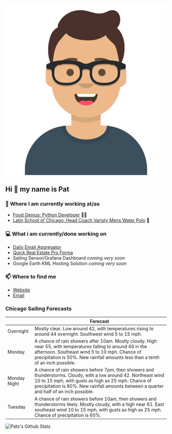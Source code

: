 [![Social banner for p-j-falconer](https://raw.githubusercontent.com/P-J-FALCONER/P-J-FALCONER/master/assets/avataaars.svg)](https://patfalconer.com/)
## Hi :wave: my name is Pat

### 💼 Where I am currently working at/as
- [Food Genius: Python Developer](https://getfoodgenius.com/) 🍔🐍
- [Latin School of Chicago: Head Coach Varisty Mens Water Polo](https://www.latinschool.org/) 🤽


### 💻 What i am currently/done working on
 - [Daily Email Aggregator](https://github.com/P-J-FALCONER/dott_daily_mail)
 - [Quick Real Estate Pro Forma](https://github.com/P-J-FALCONER/henry)
 - Sailing Sensor/Grafana Dashboard *coming very soon*
 - Google Earth KML Hosting Solution *coming very soon*

### 📫 Where to find me
 - [Website](https://patfalconer.com/)
 - [Email](mailto:patrick.j.falconer@gmail.com)


### Chicago Sailing Forecasts
|   | Forecast  |
|---|---|
| Overnight | Mostly clear. Low around 42, with temperatures rising to around 44 overnight. Southwest wind 5 to 15 mph. |
| Monday | A chance of rain showers after 10am. Mostly cloudy. High near 55, with temperatures falling to around 49 in the afternoon. Southeast wind 5 to 10 mph. Chance of precipitation is 50%. New rainfall amounts less than a tenth of an inch possible. |
| Monday Night | A chance of rain showers before 7pm, then showers and thunderstorms. Cloudy, with a low around 42. Northeast wind 10 to 15 mph, with gusts as high as 25 mph. Chance of precipitation is 80%. New rainfall amounts between a quarter and half of an inch possible. |
| Tuesday | A chance of rain showers before 10am, then showers and thunderstorms likely. Mostly cloudy, with a high near 61. East southeast wind 10 to 15 mph, with gusts as high as 25 mph. Chance of precipitation is 60%. |

![Pats's Github Stats](https://github-readme-stats.vercel.app/api?username=p-j-falconer&show_icons=true&theme=radical)
